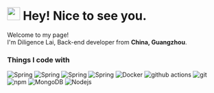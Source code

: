 <h1><img src="https://emojis.slackmojis.com/emojis/images/1531849430/4246/blob-sunglasses.gif?1531849430" width="30"/> Hey! Nice to see you.</h1>

<p>Welcome to my page! </br> I'm Diligence Lai, Back-end developer from <b>China, Guangzhou</b>. </p>
<h3>Things I code with</h3>
<p>
  <img alt="Spring" src="https://img.shields.io/badge/-Linux-B31341?style=flat-square&logo=linux&logoColor=white" />
   <img alt="Spring" src="https://img.shields.io/badge/-SpringBoot-green?style=flat-square&logo=SpringBoot&logoColor=white" />
  <img alt="Spring" src="https://img.shields.io/badge/-MySQL-blue?style=flat-square&logo=MySQL&logoColor=white" />
   <img alt="Spring" src="https://img.shields.io/badge/-Redis-EC5A4F?style=flat-square&logo=Redis&logoColor=white" />
  <img alt="Docker" src="https://img.shields.io/badge/-Docker-46a2f1?style=flat-square&logo=docker&logoColor=white" />
  <img alt="github actions" src="https://img.shields.io/badge/-Github_Actions-2088FF?style=flat-square&logo=github-actions&logoColor=white" />
  <img alt="git" src="https://img.shields.io/badge/-Git-F05032?style=flat-square&logo=git&logoColor=white" />
  <img alt="npm" src="https://img.shields.io/badge/-NPM-CB3837?style=flat-square&logo=npm&logoColor=white" />
  <img alt="MongoDB" src="https://img.shields.io/badge/-MongoDB-13aa52?style=flat-square&logo=mongodb&logoColor=white" />
  <img alt="Nodejs" src="https://img.shields.io/badge/-Nodejs-43853d?style=flat-square&logo=Node.js&logoColor=white" />
</p>

<!--
<h3>Open source projects</h3>
<table>
  <thead align="center">
    <tr border: none;>
      <td><b>🎁 Projects</b></td>
      <td><b>⭐ Stars</b></td>
      <td><b>📚 Forks</b></td>
      <td><b>🛎 Issues</b></td>
      <td><b>📬 Pull requests</b></td>
    </tr>
  </thead>
  <tbody>
    <tr>
      <td><a href="https://github.com/DiligenceLai/nacos"><b>Nacos</b></a></td>
      <td><img alt="Stars" src="https://img.shields.io/github/stars/alibaba/nacos?style=flat-square&labelColor=343b41"/></td>
      <td><img alt="Forks" src="https://img.shields.io/github/forks/alibaba/nacos?style=flat-square&labelColor=343b41"/></td>
      <td><img alt="Issues" src="https://img.shields.io/github/issues/alibaba/nacos?style=flat-square&labelColor=343b41"/></td>
      <td><img alt="Pull Requests" src="https://img.shields.io/github/issues-pr/alibaba/nacos?style=flat-square&labelColor=343b41"/></td>
    </tr>
	  <tr>
      <td><a href="https://github.com/nacos-group/nacos-group.github.io"><b>nacos-group.github.io</b></a></td>
      <td><img alt="Stars" src="https://img.shields.io/github/stars/nacos-group/nacos-group.github.io?style=flat-square&labelColor=343b41"/></td>
      <td><img alt="Forks" src="https://img.shields.io/github/forks/nacos-group/nacos-group.github.io?style=flat-square&labelColor=343b41"/></td>
      <td><img alt="Issues" src="https://img.shields.io/github/issues/nacos-group/nacos-group.github.io?style=flat-square&labelColor=343b41"/></td>
      <td><img alt="Pull Requests" src="https://img.shields.io/github/issues-pr/nacos-group/nacos-group.github.io?style=flat-square&labelColor=343b41"/></td>
    </tr>
    <tr>
      <td><a href="https://github.com/TheoKanning/openai-java"><b>openai-java</b></a></td>
      <td><img alt="Stars" src="https://img.shields.io/github/stars/TheoKanning/openai-java?style=flat-square&labelColor=343b41"/></td>
      <td><img alt="Forks" src="https://img.shields.io/github/forks/TheoKanning/openai-java?style=flat-square&labelColor=343b41"/></td>
      <td><img alt="Issues" src="https://img.shields.io/github/issues/TheoKanning/openai-java?style=flat-square&labelColor=343b41"/></td>
      <td><img alt="Pull Requests" src="https://img.shields.io/github/issues-pr/TheoKanning/openai-java?style=flat-square&labelColor=343b41"/></td>
    </tr>
  </tbody>
</table>
-->

<!--
**DiligenceLai/DiligenceLai** is a ✨ _special_ ✨ repository because its `README.md` (this file) appears on your GitHub profile.

Here are some ideas to get you started:

- 🔭 I’m currently working on ...
- 🌱 I’m currently learning ...
- 👯 I’m looking to collaborate on ...
- 🤔 I’m looking for help with ...
- 💬 Ask me about ...
- 📫 How to reach me: ...
- 😄 Pronouns: ...
- ⚡ Fun fact: ...
-->
